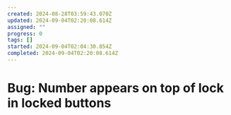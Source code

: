 ```yaml
---
created: 2024-08-28T03:59:43.070Z
updated: 2024-09-04T02:20:08.614Z
assigned: ""
progress: 0
tags: []
started: 2024-09-04T02:04:30.854Z
completed: 2024-09-04T02:20:08.614Z
---
```


# Bug: Number appears on top of lock in locked buttons
